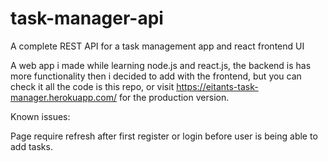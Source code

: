# task-manager-api
A complete REST API for a task management app
and react frontend UI

A web app i made while learning node.js and react.js, the backend is has more functionality then i decided to add with the frontend, but you can check it all the code is this repo,
or visit https://eitants-task-manager.herokuapp.com/ for the production version.

Known issues:

Page require refresh after first register or login before user is being able to add tasks.
